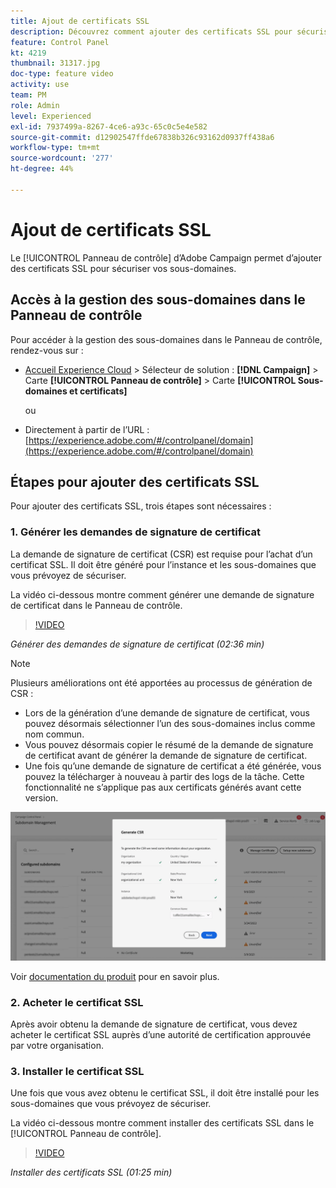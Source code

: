 ```yaml
---
title: Ajout de certificats SSL
description: Découvrez comment ajouter des certificats SSL pour sécuriser vos sous-domaines.
feature: Control Panel
kt: 4219
thumbnail: 31317.jpg
doc-type: feature video
activity: use
team: PM
role: Admin
level: Experienced
exl-id: 7937499a-8267-4ce6-a93c-65c0c5e4e582
source-git-commit: d12902547ffde67838b326c93162d0937ff438a6
workflow-type: tm+mt
source-wordcount: '277'
ht-degree: 44%

---
```


# Ajout de certificats SSL

Le [!UICONTROL Panneau de contrôle] d’Adobe Campaign permet d’ajouter des certificats SSL pour sécuriser vos sous-domaines.

## Accès à la gestion des sous-domaines dans le Panneau de contrôle

Pour accéder à la gestion des sous-domaines dans le Panneau de contrôle, rendez-vous sur :

* [Accueil Experience Cloud](https://experience.adobe.com/#/home) > Sélecteur de solution : **[!DNL Campaign]** > Carte **[!UICONTROL Panneau de contrôle]** > Carte **[!UICONTROL Sous-domaines et certificats]**

   ou
* Directement à partir de l’URL : [https://experience.adobe.com/#/controlpanel/domain](https://experience.adobe.com/#/controlpanel/domain)

## Étapes pour ajouter des certificats SSL

Pour ajouter des certificats SSL, trois étapes sont nécessaires :

### 1. Générer les demandes de signature de certificat

La demande de signature de certificat (CSR) est requise pour l’achat d’un certificat SSL. Il doit être généré pour l’instance et les sous-domaines que vous prévoyez de sécuriser.

La vidéo ci-dessous montre comment générer une demande de signature de certificat dans le Panneau de contrôle.

>[!VIDEO](https://video.tv.adobe.com/v/31317?quality=12)

*Générer des demandes de signature de certificat (02:36 min)*

>[!NOTE]
>
>Plusieurs améliorations ont été apportées au processus de génération de CSR :
>
>* Lors de la génération d’une demande de signature de certificat, vous pouvez désormais sélectionner l’un des sous-domaines inclus comme nom commun.
>* Vous pouvez désormais copier le résumé de la demande de signature de certificat avant de générer la demande de signature de certificat.
>* Une fois qu’une demande de signature de certificat a été générée, vous pouvez la télécharger à nouveau à partir des logs de la tâche. Cette fonctionnalité ne s’applique pas aux certificats générés avant cette version.
>
>![Télécharger la CSR](/help/assets/download-csr.gif)
>
>Voir [documentation du produit](https://experienceleague.adobe.com/docs/control-panel/using/subdomains-and-certificates/renew-ssl/renewing-subdomain-certificate.html?lang=en) pour en savoir plus.

### 2. Acheter le certificat SSL

Après avoir obtenu la demande de signature de certificat, vous devez acheter le certificat SSL auprès d’une autorité de certification approuvée par votre organisation.

### 3. Installer le certificat SSL

Une fois que vous avez obtenu le certificat SSL, il doit être installé pour les sous-domaines que vous prévoyez de sécuriser.

La vidéo ci-dessous montre comment installer des certificats SSL dans le [!UICONTROL Panneau de contrôle].

>[!VIDEO](https://video.tv.adobe.com/v/31166?quality=12)

*Installer des certificats SSL (01:25 min)*


